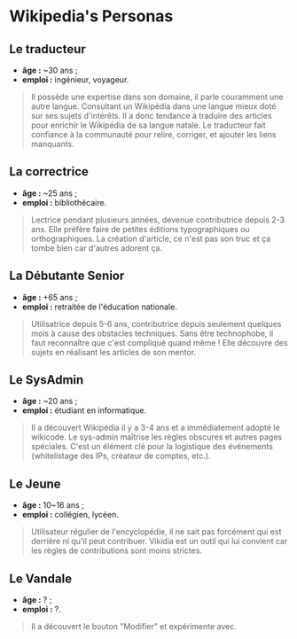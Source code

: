 # Wikipedia's Personas

## Le traducteur

* **âge :** ~30 ans ;
* **emploi :** ingénieur, voyageur.

> Il possède une expertise dans son domaine, il parle couramment une autre langue.
> Consultant un Wikipédia dans une langue mieux doté sur ses sujets d'intérêts.
> Il a donc tendance à traduire des articles pour enrichir le Wikipédia de sa langue natale.
> Le traducteur fait  confiance à la communauté pour relire, corriger, et ajouter les liens manquants.


## La correctrice

* **âge :** ~25 ans ;
* **emploi :** bibliothécaire.

> Lectrice pendant plusieurs années, devenue contributrice depuis 2-3 ans.
> Elle préfère faire de petites éditions typographiques ou orthographiques. 
> La création d'article, ce n'est pas son truc et ça tombe bien car d'autres adorent ça.


## La Débutante Senior

* **âge :** +65 ans ;
* **emploi :** retraitée de l'éducation nationale.

> Utilisatrice depuis 5-6 ans, contributrice depuis seulement quelques mois à cause des obstacles techniques.
> Sans être technophobe, il faut reconnaître que c'est compliqué quand même !
> Elle découvre des sujets en réalisant les articles de son mentor.


## Le SysAdmin

* **âge :** ~20 ans ;
* **emploi :** étudiant en informatique.

> Il a découvert Wikipédia il y a 3-4 ans et a immédiatement adopté le wikicode.
> Le sys-admin maîtrise les règles obscures et autres pages spéciales.
> C'est un élément clé pour la logistique des événements (whitelistage des IPs, créateur de comptes, etc.). 

## Le Jeune

* **âge :** 10~16 ans ;
* **emploi :** collégien, lycéen.

> Utilisateur régulier de l'encyclopédie, il ne sait pas forcément qui est derrière ni qu'il peut contribuer.
> Vikidia est un outil qui lui convient car les règles de contributions sont moins strictes.

## Le Vandale

* **âge :** ? ;
* **emploi :** ?.

> Il a découvert le bouton "Modifier" et expérimente avec.
